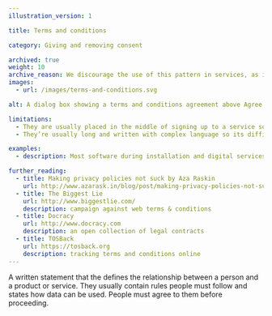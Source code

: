 ```yaml
---
illustration_version: 1

title: Terms and conditions

category: Giving and removing consent

archived: true
weight: 10
archive_reason: We discourage the use of this pattern in services, as in our view it does not help the user give informed consent.
images:
  - url: /images/terms-and-conditions.svg

alt: A dialog box showing a terms and conditions agreement above Agree and Disagree buttons.

limitations:
  - They are usually placed in the middle of signing up to a service so users don’t have time to read them or understand the contents
  - They’re usually long and written with complex language so its difficult for users to understand what data will be collected and how it will be used

examples:
  - description: Most software during installation and digital services during registration

further_reading:
  - title: Making privacy policies not suck by Aza Raskin
    url: http://www.azarask.in/blog/post/making-privacy-policies-not-suck/
  - title: The Biggest Lie
    url: http://www.biggestlie.com/
    description: campaign against web terms & conditions
  - title: Docracy
    url: http://www.docracy.com
    description: an open collection of legal contracts
  - title: TOSBack
    url: https://tosback.org
    description: tracking terms and conditions online
---
```


A written statement that the defines the relationship between a person and a product or service. They usually contain rules people must follow and states how data can be used. People must agree to them before proceeding.
